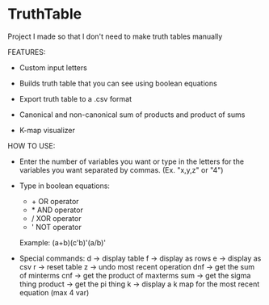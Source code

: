 # TruthTable
Project I made so that I don't need to make truth tables manually 

FEATURES:
- Custom input letters 

- Builds truth table that you can see using boolean equations

- Export truth table to a .csv format

- Canonical and non-canonical sum of products and product of sums

- K-map visualizer


HOW TO USE:
- Enter the number of variables you want or type in the letters for the variables you want separated by commas. (Ex. "x,y,z" or "4")

- Type in boolean equations:
  - \+ OR operator
  - \* AND operator
  - / XOR operator
  - ' NOT operator
  
  Example: (a+b)(c'b)'(a/b)'
  
- Special commands:
  d       -> display table
  f       -> display as rows
  e       -> display as csv
  r       -> reset table
  z       -> undo most recent operation
  dnf     -> get the sum of minterms
  cnf     -> get the product of maxterms
  sum     -> get the sigma thing
  product -> get the pi thing
  k       -> display a k map for the most recent equation (max 4 var)

